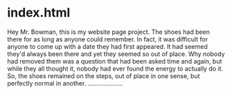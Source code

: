 # index.html
Hey Mr. Bowman, this is my website page project.
The shoes had been there for as long as anyone could remember. In fact, it was difficult for anyone to come up with a date they had first appeared. It had seemed they'd always been there and yet they seemed so out of place. Why nobody had removed them was a question that had been asked time and again, but while they all thought it, nobody had ever found the energy to actually do it. So, the shoes remained on the steps, out of place in one sense, but perfectly normal in another.
....................


